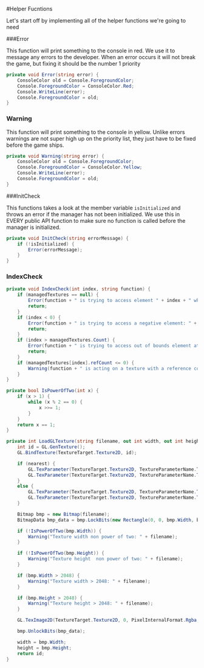 #Helper Fucntions

Let's start off by implementing all of the helper functions we're going to need


###Error

This function will print something to the console in red. We use it to message any errors to the developer. When an error occurs it will not break the game, but fixing it should be the number 1 priority

```cs
private void Error(string error) {
    ConsoleColor old = Console.ForegroundColor;
    Console.ForegroundColor = ConsoleColor.Red;
    Console.WriteLine(error);
    Console.ForegroundColor = old;
}
```

### Warning

This function will print something to the console in yellow. Unlike errors warnings are not super high up on the priority list, they just have to be fixed before the game ships.

```cs
private void Warning(string error) {
    ConsoleColor old = Console.ForegroundColor;
    Console.ForegroundColor = ConsoleColor.Yellow;
    Console.WriteLine(error);
    Console.ForegroundColor = old;
}
```

###InitCheck

This functions takes a look at the member variable ```isInitialized``` and throws an error if the manager has not been initialized. We use this in EVERY public API function to make sure no function is called before the manager is initialized.

```cs
private void InitCheck(string errorMessage) {
    if (!isInitialized) {
        Error(errorMessage);
    }
}
```

### IndexCheck


```cs
private void IndexCheck(int index, string function) {
    if (managedTextures == null) {
        Error(function + " is trying to access element " + index + " when managedTextures is null");
        return;
    }
    if (index < 0) {
        Error(function + " is trying to access a negative element: " + index);
        return;
    }
    if (index > managedTextures.Count) {
        Error(function + " is trying to access out of bounds element at: " + index + ", bounds size: " + managedTextures.Count);
        return;
    }
    if (managedTextures[index].refCount <= 0) {
        Warning(function + " is acting on a texture with a reference count of: " + managedTextures[index].refCount);
    }
}

private bool IsPowerOfTwo(int x) {
    if (x > 1) {
        while (x % 2 == 0) {
            x >>= 1;
        }
    }
    return x == 1;
}

private int LoadGLTexture(string filename, out int width, out int height, bool nearest) {
    int id = GL.GenTexture();
    GL.BindTexture(TextureTarget.Texture2D, id);

    if (nearest) {
        GL.TexParameter(TextureTarget.Texture2D, TextureParameterName.TextureMinFilter, (int)TextureMinFilter.Nearest);
        GL.TexParameter(TextureTarget.Texture2D, TextureParameterName.TextureMagFilter, (int)TextureMagFilter.Nearest);
    }
    else {
        GL.TexParameter(TextureTarget.Texture2D, TextureParameterName.TextureMinFilter, (int)TextureMinFilter.Linear);
        GL.TexParameter(TextureTarget.Texture2D, TextureParameterName.TextureMagFilter, (int)TextureMagFilter.Linear);
    }

    Bitmap bmp = new Bitmap(filename);
    BitmapData bmp_data = bmp.LockBits(new Rectangle(0, 0, bmp.Width, bmp.Height), ImageLockMode.ReadOnly, System.Drawing.Imaging.PixelFormat.Format32bppArgb);

    if (!IsPowerOfTwo(bmp.Width)) {
        Warning("Texture width non power of two: " + filename);
    }

    if (!IsPowerOfTwo(bmp.Height)) {
        Warning("Texture height  non power of two: " + filename);
    }

    if (bmp.Width > 2048) {
        Warning("Texture width > 2048: " + filename);
    }

    if (bmp.Height > 2048) {
        Warning("Texture height > 2048: " + filename);
    }

    GL.TexImage2D(TextureTarget.Texture2D, 0, PixelInternalFormat.Rgba, bmp_data.Width, bmp_data.Height, 0, OpenTK.Graphics.OpenGL.PixelFormat.Bgra, PixelType.Short, bmp_data.Scan0);

    bmp.UnlockBits(bmp_data);

    width = bmp.Width;
    height = bmp.Height;
    return id;
}
```
